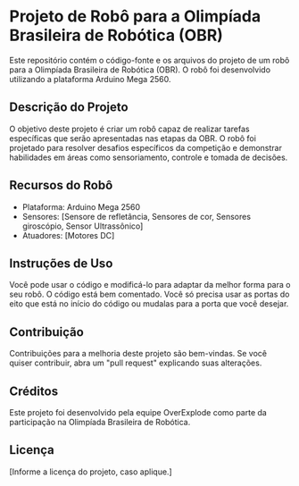 # Projeto de Robô para a Olimpíada Brasileira de Robótica (OBR)

Este repositório contém o código-fonte e os arquivos do projeto de um robô para a Olimpíada Brasileira de Robótica (OBR). O robô foi desenvolvido utilizando a plataforma Arduino Mega 2560.

## Descrição do Projeto

O objetivo deste projeto é criar um robô capaz de realizar tarefas específicas que serão apresentadas nas etapas da OBR. O robô foi projetado para resolver desafios específicos da competição e demonstrar habilidades em áreas como sensoriamento, controle e tomada de decisões.

## Recursos do Robô

- Plataforma: Arduino Mega 2560
- Sensores: [Sensore de refletância, Sensores de cor, Sensores giroscópio, Sensor Ultrassônico]
- Atuadores: [Motores DC]

## Instruções de Uso
Você pode usar o código e modificá-lo para adaptar da melhor forma para o seu robô.
O código está bem comentado. Você só precisa usar as portas do eito que está no início do código ou mudalas para a porta que você desejar.


## Contribuição

Contribuições para a melhoria deste projeto são bem-vindas. Se você quiser contribuir, abra um "pull request" explicando suas alterações.

## Créditos

Este projeto foi desenvolvido pela equipe OverExplode como parte da participação na Olimpíada Brasileira de Robótica.

## Licença

[Informe a licença do projeto, caso aplique.]


